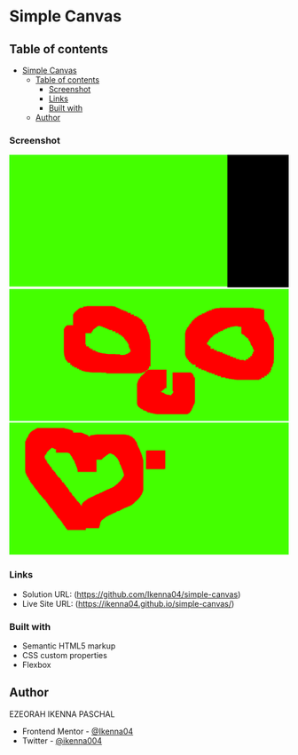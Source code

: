 # Simple Canvas

## Table of contents

- [Simple Canvas](#simple-canvas)
  - [Table of contents](#table-of-contents)
    - [Screenshot](#screenshot)
    - [Links](#links)
    - [Built with](#built-with)
  - [Author](#author)

### Screenshot

![](screen-shots/Screenshot%202024-05-27%20at%2000-34-36%20Drawing%20Board.png)
![](screen-shots/Screenshot%202024-05-27%20at%2000-35-37%20Drawing%20Board.png)
![](screen-shots/Screenshot%202024-05-27%20at%2000-35-59%20Drawing%20Board.png)

### Links

- Solution URL: (https://github.com/Ikenna04/simple-canvas)
- Live Site URL: (https://ikenna04.github.io/simple-canvas/)

### Built with

- Semantic HTML5 markup
- CSS custom properties
- Flexbox

## Author

EZEORAH IKENNA PASCHAL

<!-- - Website - [Add your name here](https://www.your-site.com) -->

- Frontend Mentor - [@Ikenna04](https://www.frontendmentor.io/profile/Ikenna04)
- Twitter - [@ikenna004](https://www.twitter.com/ikenna004)
